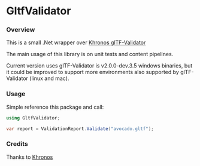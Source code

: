# GltfValidator

### Overview

This is a small .Net wrapper over [Khronos glTF-Validator](https://github.com/KhronosGroup/glTF-Validator)

The main usage of this library is on unit tests and content pipelines.

Current version uses glTF-Validator is v2.0.0-dev.3.5 windows binaries, but it could be improved to
support more environments also supported by glTF-Validator (linux and mac).

### Usage

Simple reference this package and call:

```c#
using GltfValidator;

var report = ValidationReport.Validate("avocado.gltf");
```


### Credits

Thanks to [Khronos](https://github.com/KhronosGroup/glTF-Validator)

